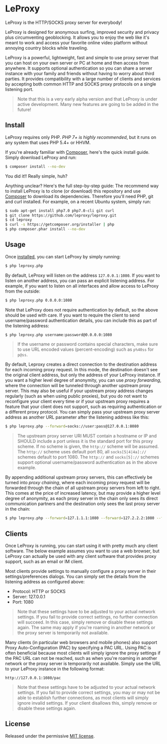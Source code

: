 # LeProxy

LeProxy is the HTTP/SOCKS proxy server for everybody!

LeProxy is designed for anonymous surfing, improved security and privacy plus
circumventing geoblocking.
It allows you to enjoy the web like it's meant to work and access your favorite
online video platform without annoying country blocks while traveling.

LeProxy is a powerful, lightweight, fast and simple to use proxy server that you
can host on your own server or PC at home and then access from anywhere.
It supports optional authentication so you can share a server instance with your
family and friends without having to worry about third parties.
It provides compatibility with a large number of clients and services by
accepting both common HTTP and SOCKS proxy protocols on a single listening port.

> Note that this is a very early alpha version and that
  LeProxy is under active development.
  Many new features are going to be added in the future!

## Install

LeProxy requires only PHP.
*PHP 7+ is highly recommended*, but it runs on any system that uses PHP 5.4+ or
HHVM.

If you're already familiar with [Composer](http://getcomposer.org), here's the
quick install guide.
Simply download LeProxy and run:

```bash
$ composer install --no-dev
```

You did it!! Really simple, huh?

Anything unclear? Here's the full step-by-step guide:
The recommend way to install LeProxy is to clone (or download) this repository
and use [Composer](http://getcomposer.org) to download its dependencies.
Therefore you'll need PHP, git and curl installed.
For example, on a recent Ubuntu system, simply run:

```bash
$ sudo apt-get install php7.0 php7.0-cli git curl
$ git clone https://github.com/leproxy/leproxy.git
$ cd leproxy
$ curl -s https://getcomposer.org/installer | php
$ php composer.phar install --no-dev
```

## Usage

Once [installed](#install), you can start LeProxy by simply running:

```bash
$ php leproxy.php 
```

By default, LeProxy will listen on the address `127.0.0.1:1080`. 
If you want to listen on another address, you can pass an explicit listening
address.
For example, if you want to listen on all interfaces and allow access to LeProxy
from the outside:

```bash
$ php leproxy.php 0.0.0.0:1080
```

Note that LeProxy does not require authentication by default,
so the above should be used with care.
If you want to require the client to send username/password authentication
details, you can include this as part of the listening address:

```bash
$ php leproxy.php username:password@0.0.0.0:1080
```

> If the username or password contains special characters, make sure to use
  URL encoded values (percent-encoding) such as `p%40ss` for `p@ss`.

By default, Leproxy creates a direct connection to the destination address for
each incoming proxy request.
In this mode, the destination doesn't see the original client address, but only
the address of your LeProxy instance.
If you want a higher level degree of anonymity, you can use *proxy forwarding*,
where the connection will be tunneled through another upstream proxy server.
This may also be useful if your upstream proxy address changes regularly (such
as when using public proxies), but you do not want to reconfigure your client
every time or if your upstream proxy requires a feature that your client does
not support, such as requiring authentication or a different proxy protocol.
You can simply pass your upstream proxy server address as another URL parameter
after the listening address like this:

```bash
$ php leproxy.php --forward=socks://user:pass@127.0.0.1:8080
```

> The upstream proxy server URI MUST contain a hostname or IP and SHOULD include
  a port unless it is the standard port for this proxy scheme.
  If no scheme is given, the `http://` scheme will be assumed.
  The `http://` scheme uses default port 80, all `socks[5|4|4a]://` schemes
  default to port 1080.
  The `http://` and `socks[5]://` schemes support optional username/password
  authentication as in the above example.

By appending additional upstream proxy servers, this can effectively be turned
into *proxy chaining*, where each incoming proxy request will be forwarded
through the chain of all upstream proxy servers from left to right.
This comes at the price of increased latency, but may provide a higher level
degree of anonymity, as each proxy server in the chain only sees its direct
communication partners and the destination only sees the last proxy server in
the chain:

```bash
$ php leproxy.php --forward=127.1.1.1:1080 --forward=127.2.2.2:1080 --forward=127.3.3.3:1080
```

## Clients

Once LeProxy is running, you can start using it with pretty much any client
software.
The below example assumes you want to use a web browser, but LeProxy can
actually be used with any client software that provides proxy support, such as
an email or IM client.

Most clients provide settings to manually configure a proxy server in their
settings/preferences dialogs.
You can simply set the details from the listening address as configured above:

* Protocol: HTTP or SOCKS
* Server: 127.0.0.1
* Port: 1080

> Note that these settings have to be adjusted to your actual network settings.
  If you fail to provide correct settings, no further connection will succeed.
  In this case, simply remove or disable these settings again.
  The same may apply if you're roaming in another network or the proxy server is
  temporarily not available.

Many clients (in particular web browsers and mobile phones) also support Proxy
Auto-Configuration (PAC) by specifying a PAC URL.
Using PAC is often beneficial because most clients will simply ignore the proxy
settings if the PAC URL can not be reached, such as when you're roaming in
another network or the proxy server is temporarily not available.
Simply use the URL to your LeProxy instance in the following format:

```
http://127.0.0.1:1080/pac
```

> Note that these settings have to be adjusted to your actual network settings.
  If you fail to provide correct settings, you may or may not be able to
  establish further connections, as most clients will simply ignore invalid
  settings.
  If your client disallows this, simply remove or disable these settings again.

## License

Released under the permissive [MIT license](LICENSE).
